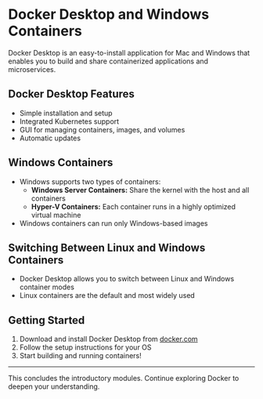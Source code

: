 # Docker Desktop and Windows Containers

Docker Desktop is an easy-to-install application for Mac and Windows that enables you to build and share containerized applications and microservices.

## Docker Desktop Features
- Simple installation and setup
- Integrated Kubernetes support
- GUI for managing containers, images, and volumes
- Automatic updates

## Windows Containers
- Windows supports two types of containers:
  - **Windows Server Containers:** Share the kernel with the host and all containers
  - **Hyper-V Containers:** Each container runs in a highly optimized virtual machine
- Windows containers can run only Windows-based images

## Switching Between Linux and Windows Containers
- Docker Desktop allows you to switch between Linux and Windows container modes
- Linux containers are the default and most widely used

## Getting Started
1. Download and install Docker Desktop from [docker.com](https://www.docker.com/products/docker-desktop)
2. Follow the setup instructions for your OS
3. Start building and running containers!

---

This concludes the introductory modules. Continue exploring Docker to deepen your understanding.
